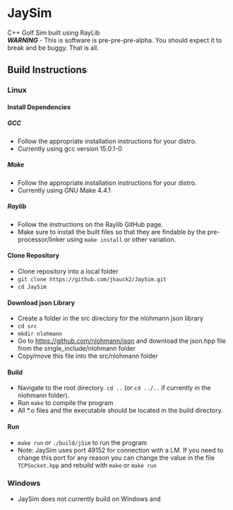 # JaySim
C++ Golf Sim built using RayLib  
***WARNING*** - This is software is pre-pre-pre-alpha. You should expect it to break and be buggy.
That is all.  
## Build Instructions
### Linux
#### Install Dependencies
##### GCC
- Follow the appropriate installation instructions for your distro.
- Currently using gcc version 15.0.1-0
##### Make
- Follow the appropriate installation instructions for your distro.
- Currently using GNU Make 4.4.1
##### Raylib 
- Follow the instructions on the Raylib GitHub page.
- Make sure to install the built files so that they are findable by the pre-processor/linker using `make install` or other variation.
#### Clone Repository
- Clone repository into a local folder
- `git clone https://github.com/jhauck2/JaySim.git`
- `cd JaySim`
#### Download json Library
- Create a folder in the src directory for the nlohmann json library
- `cd src`
- `mkdir nlohmann`
- Go to https://github.com/nlohmann/json and download the json.hpp file from the single_include/nlohmann folder
- Copy/move this file into the src/nlohmann folder
#### Build
- Navigate to the root directory. `cd ..` (or `cd ../..` if currently in the nlohmann folder).
- Run `make` to compile the program
- All *.o files and the executable should be located in the build directory.
#### Run
- `make run` or `./build/jSim` to run the program
- Note: JaySim uses port 49152 for connection with a LM. If you need to change this port for any reason you can change the value in the file `TCPSocket.hpp` and rebuild with `make` or `make run`
  
### Windows  
- JaySim does not currently build on Windows and 
